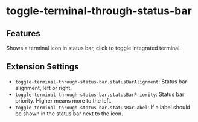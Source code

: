 # toggle-terminal-through-status-bar

## Features

Shows a terminal icon in status bar, click to toggle integrated terminal.

## Extension Settings

- `toggle-terminal-through-status-bar.statusBarAlignment`: Status bar alignment, left or right.
- `toggle-terminal-through-status-bar.statusBarPriority`: Status bar priority. Higher means more to the left.
- `toggle-terminal-through-status-bar.statusBarLabel`: If a label should be shown in the status bar next to the icon.
